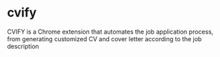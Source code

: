 # cvify
CVIFY is a Chrome extension that automates the job application process, from generating customized CV and cover letter according to the job description
